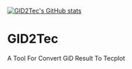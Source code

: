 [![GID2Tec's GitHub stats](https://github-readme-stats.vercel.app/api?username=hjunqq&show_icons=true&theme=radical)](https://github.com/anuraghazra/github-readme-stats)
# GID2Tec
A Tool For Convert GiD Result To Tecplot 
